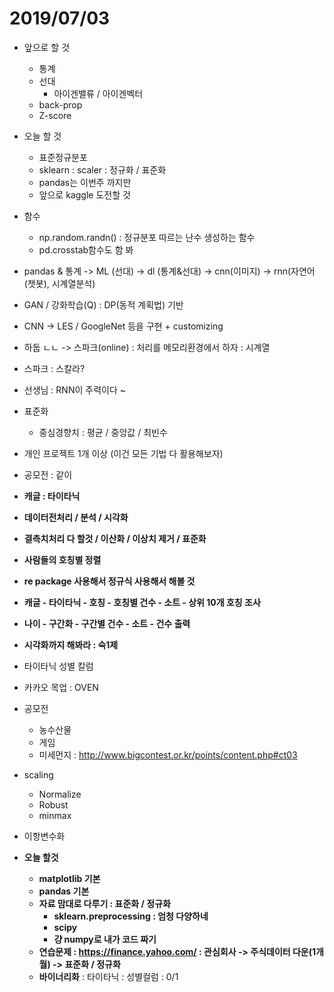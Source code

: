 # 2019/07/03

- 앞으로 할 것
  - 통계
  - 선대
    - 아이겐밸류 / 아이겐벡터
  - back-prop
  - Z-score

- 오늘 할 것
  - 표준정규분포
  - sklearn : scaler : 정규화 / 표준화
  - pandas는 이번주 까지만
  - 앞으로 kaggle 도전할 것
- 함수
  - np.random.randn() : 정규분포 따르는 난수 생성하는 함수
  - pd.crosstab함수도 함 봐
- pandas & 통계 -> ML (선대) -> dl (통계&선대) -> cnn(이미지) -> rnn(자연어(챗봇), 시계열분석)
- GAN / 강화학습(Q) : DP(동적 계획법) 기반
- CNN -> LES / GoogleNet 등을 구현 + customizing
- 하둡 ㄴㄴ -> 스파크(online) : 처리를 메모리환경에서 하자 : 시계열
- 스파크 : 스칼라?
- 선생님 : RNN이 주력이다 ~



- 표준화
  - 중심경향치 : 평균 / 중앙값 / 최빈수



- 개인 프로젝트 1개 이상 (이건 모든 기법 다 활용해보자)
- 공모전 : 같이



- **캐글 : 타이타닉**
- **데이터전처리 / 분석 / 시각화**
- **결측치처리 다 할것 / 이산화 / 이상치 제거 / 표준화** 
- **사람들의 호칭별 정렬**
- **re package 사용해서 정규식 사용해서 해볼 것**
- **캐글 - 타이타닉 - 호칭 - 호칭별 건수 - 소트 - 상위 10개 호칭 조사**
- **나이 - 구간화 - 구간별 건수 - 소트 - 건수 출력**
- **시각화까지 해봐라 : 숙1제**
- 타이타닉 성별 칼럼



- 카카오 목업 : OVEN



- 공모전
  - 농수산물
  - 게임
  - 미세먼지 : http://www.bigcontest.or.kr/points/content.php#ct03



- scaling
  - Normalize
  - Robust
  - minmax



- 이항변수화



- **오늘 할것**

  - **matplotlib 기본**
  - **pandas 기본**
  - **자료 맘대로 다루기 :  표준화 / 정규화**
    - **sklearn.preprocessing : 엄청 다양하네**
    - **scipy**
    - **걍 numpy로 내가 코드 짜기**
  - **연습문제 : https://finance.yahoo.com/ : 관심회사 -> 주식데이터 다운(1개월) -> 표준화 / 정규화**
  - **바이너리화** : 타이타닉 : 성별컬럼 : 0/1

   